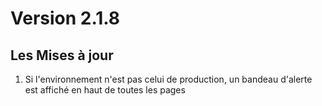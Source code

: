 # Version 2.1.8

## Les Mises à jour

1. Si l'environnement n'est pas celui de production, un bandeau d'alerte est affiché en haut de toutes les pages
